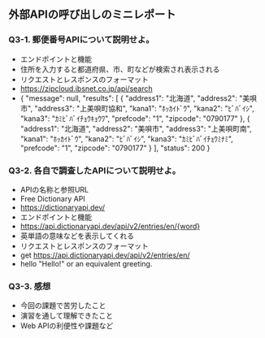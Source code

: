## 外部APIの呼び出しのミニレポート
### Q3-1. 郵便番号APIについて説明せよ。
* エンドポイントと機能
* 住所を入力すると都道府県、市、町などが検索され表示される
* リクエストとレスポンスのフォーマット
* https://zipcloud.ibsnet.co.jp/api/search
* {
	"message": null,
	"results": [
		{
			"address1": "北海道",
			"address2": "美唄市",
			"address3": "上美唄町協和",
			"kana1": "ﾎｯｶｲﾄﾞｳ",
			"kana2": "ﾋﾞﾊﾞｲｼ",
			"kana3": "ｶﾐﾋﾞﾊﾞｲﾁｮｳｷｮｳﾜ",
			"prefcode": "1",
			"zipcode": "0790177"
		},
		{
			"address1": "北海道",
			"address2": "美唄市",
			"address3": "上美唄町南",
			"kana1": "ﾎｯｶｲﾄﾞｳ",
			"kana2": "ﾋﾞﾊﾞｲｼ",
			"kana3": "ｶﾐﾋﾞﾊﾞｲﾁｮｳﾐﾅﾐ",
			"prefcode": "1",
			"zipcode": "0790177"
		}
	],
	"status": 200
}
	
### Q3-2. 各自で調査したAPIについて説明せよ。
* APIの名称と参照URL
* Free Dictionary API
* https://dictionaryapi.dev/
* エンドポイントと機能
* https://api.dictionaryapi.dev/api/v2/entries/en/{word}
* 英単語の意味などを表示してくれる
* リクエストとレスポンスのフォーマット
* get https://api.dictionaryapi.dev/api/v2/entries/en/
* hello   "Hello!" or an equivalent greeting.
### Q3-3. 感想
* 今回の課題で苦労したこと
* 演習を通して理解できたこと
* Web APIの利便性や課題など
